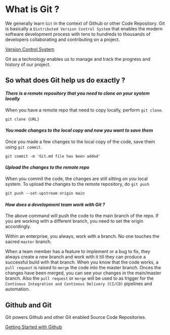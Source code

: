# What is Git ?

We generally learn `Git` in the context of Github or other Code Repository. Git is basically a `Distributed Version Control System` that enables the modern software development process with tens to hundreds to thousands of developers collaborating and contributing on a project.

[Version Control System](</Technology/Version Control System.md>)

Git as a technology enables us to manage and track the progress and history of our project.

## So what does Git help us do exactly ?

#### _There is a remote repository that you need to clone on your system locally_

When you have a remote repo that need to copy locally, perform `git clone`. 
 
``` 
git clone {URL}
```

#### _You made changes to the local copy and now you want to save them_

Once you made a few changes to the local copy of the code, save them using `git commit`.

```
git commit -m 'Git.md file has been added'
```

#### _Upload the changes to the remote repo_

When you commit the code, the changes are still sitting on you local system. To upload the changes to the remote repository, do `git push`

```
git push --set-upstream origin main
```

#### _How does a development team work with Git ?_

The above command will push the code to the main branch of the repo. If you are working with a different branch, you need to set the origin accordingly. 

Within an enterprise, you always, work with a branch. No one touches the sacred `master` branch. 

When a team member has a feature to implement or a bug to fix, they always create a new branch and work with it till they can produce a successful build with that branch. When you know that the code works, a `pull request` is raised to `merge` the code into the master branch. Onces the changes have been merged, you can see your changes in the main/master branch. Also the `pull request` or `merge` will be used to as trigger for the `Continous Integration and Continous Delivery (CI/CD)` pipelines and automation.

## Github and Git

Git powers Github and other Git enabled Source Code Repositories.

[Getting Started with Github](Github.md)









